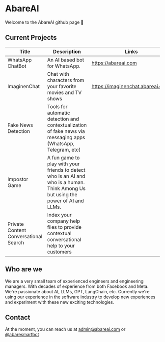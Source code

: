# AbareAI

Welcome to the AbareAI github page 👋


## Current Projects
| Title | Description | Links |
|-------|-------------|-------|
| WhatsApp ChatBot | An AI based bot for WhatsApp. |  https://abareai.com | 
| ImaginenChat | Chat with characters from your favorite movies and TV shows | https://imaginenchat.abareai.com/ | 
| Fake News Detection | Tools for automatic detection and contextualization of fake news via messaging apps (WhatsApp, Telegram, etc) |
| Impostor Game | A fun game to play with your friends to detect who is an AI and who is a human. Think Among Us but using the power of AI and LLMs. |
| Private Content Conversational Search | Index your company help files to provide contextual conversational help to your customers |


## Who are we
We are a very small team of experienced engineers and engineering managers. 
With decades of experience from both Facebook and Meta.
We're passionate about AI, LLMs, GPT, LangChain, etc. 
Currently we're using our experience in the software industry to develop new experiences and experiment with these new exciting technologies.

## Contact
At the moment, you can reach us at admin@abareai.com or [@abaresmartbot](https://twitter.com/AbareSmartBot)


<!--

**Here are some ideas to get you started:**

🙋‍♀️ A short introduction - what is your organization all about?
🌈 Contribution guidelines - how can the community get involved?
👩‍💻 Useful resources - where can the community find your docs? Is there anything else the community should know?
🍿 Fun facts - what does your team eat for breakfast?
🧙 Remember, you can do mighty things with the power of [Markdown](https://docs.github.com/github/writing-on-github/getting-started-with-writing-and-formatting-on-github/basic-writing-and-formatting-syntax)
-->
